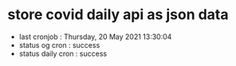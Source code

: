 # store covid daily api as json data

- last cronjob : Thursday, 20 May 2021 13:30:04
- status og cron : success
- status daily cron : success
      
      